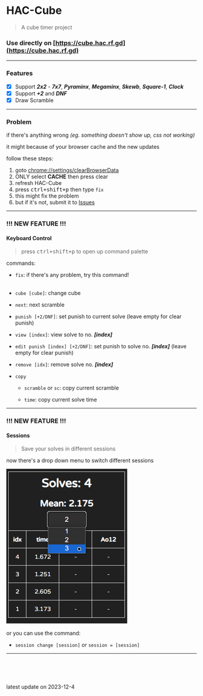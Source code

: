 # HAC-Cube
> A cube timer project

### Use directly on [https://cube.hac.rf.gd](https://cube.hac.rf.gd)

---

### Features
- [x] Support ***2x2*** - ***7x7***, ***Pyraminx***, ***Megaminx***, ***Skewb***, ***Square-1***, ***Clock***
- [x] Support ***+2*** and ***DNF***
- [x] Draw Scramble

---

### Problem
if there's anything wrong
*(eg. something doesn't show up, css not working)*

it might because of your browser cache and the new updates

follow these steps: 
1. goto [chrome://settings/clearBrowserData](chrome://settings/clearBrowserData)
1. ONLY select **CACHE** then press clear
1. refresh HAC-Cube
1. press <kbd>ctrl+shift+p</kbd> then type `fix`
1. this might fix the problem
1. but if it's not, submit it to [Issues](https://github.com/GhostShadow0316/HAC-Cube/issues)

---

### !!! NEW FEATURE !!!
#### Keyboard Control
> press <kbd>ctrl+shift+p</kbd> to open up command palette

commands:
- `fix`: if there's any problem, try this command!
<br><br>

- `cube [cube]`: change cube

- `next`: next scramble

- `punish [+2/DNF]`: set punish to current solve (leave empty for clear punish)

- `view [index]`: view solve to no. ***[index]***

- `edit punish [index] [+2/DNF]`: set punish to solve no. ***[index]*** (leave empty for clear punish)

- `remove [idx]`: remove solve no. ***[index]***

- `copy`
    - `scramble` or `sc`: copy current scramble

    - `time`: copy current solve time

---

### !!! NEW FEATURE !!!
#### Sessions
> Save your solves in different sessions

now there's a drop down menu to switch different sessions

![drop down menu](static/screeenshots/drop-down.png)

or you can use the command:
- `session change [session]` or `session = [session]`

---

<br><br><br>

latest update on 2023-12-4
